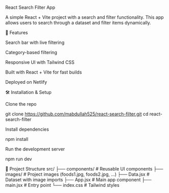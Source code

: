 React Search Filter App

A simple React + Vite project with a search and filter functionality.
This app allows users to search through a dataset and filter items dynamically.

🚀 Features

Search bar with live filtering

Category-based filtering

Responsive UI with Tailwind CSS

Built with React + Vite for fast builds

Deployed on Netlify


🛠️ Installation & Setup

Clone the repo

git clone https://github.com/mabdullah525/react-search-filter.git
cd react-search-filter

Install dependencies

npm install


Run the development server

npm run dev


📂 Project Structure
src/
 ├── components/     # Reusable UI components
 ├── images/         # Project images (foods1.jpg, foods2.jpg, ...)
 ├── Data.jsx        # Dataset with image imports
 ├── App.jsx         # Main app component
 ├── main.jsx        # Entry point
 └── index.css       # Tailwind styles
